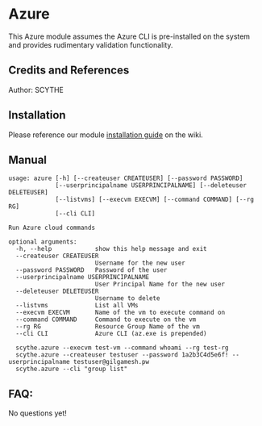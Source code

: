 # Azure

This Azure module assumes the Azure CLI is pre-installed on the system and provides rudimentary validation functionality.

## Credits and References

Author: SCYTHE

## Installation

Please reference our module [installation guide](https://github.com/scythe-io/community-modules/wiki) on the wiki.

##  Manual

```
usage: azure [-h] [--createuser CREATEUSER] [--password PASSWORD]
             [--userprincipalname USERPRINCIPALNAME] [--deleteuser DELETEUSER]
             [--listvms] [--execvm EXECVM] [--command COMMAND] [--rg RG]
             [--cli CLI]

Run Azure cloud commands

optional arguments:
  -h, --help            show this help message and exit
  --createuser CREATEUSER
                        Username for the new user
  --password PASSWORD   Password of the user
  --userprincipalname USERPRINCIPALNAME
                        User Principal Name for the new user
  --deleteuser DELETEUSER
                        Username to delete
  --listvms             List all VMs
  --execvm EXECVM       Name of the vm to execute command on
  --command COMMAND     Command to execute on the vm
  --rg RG               Resource Group Name of the vm
  --cli CLI             Azure CLI (az.exe is prepended)

  scythe.azure --execvm test-vm --command whoami --rg test-rg
  scythe.azure --createuser testuser --password 1a2b3C4d5e6f! --userprincipalname testuser@gilgamesh.pw
  scythe.azure --cli "group list"
```

## FAQ:

No questions yet!
